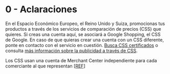 # 0 - Aclaraciones

En el Espacio Económico Europeo, el Reino Unido y Suiza, promocionas tus productos a través de los servicios de comparación de precios (CSS) que quieres. Si creas una cuenta aquí, se asociará a Google Shopping, el CSS de Google. En caso de que quieras crear una cuenta con un CSS diferente, ponte en contacto con el servicio en cuestión. [Busca CSS certificados](https://comparisonshoppingpartners.withgoogle.com/find\_a\_partner?\_ga=2.179514599.2147312314.1724077354-1343579314.1724077354) o consulta [más información sobre la publicidad a través de CSS](https://support.google.com/merchants/answer/7558973).

Los CSS usan una cuenta de Merchant Center independiente para cada comerciante al que representan \[[REF](https://support.google.com/merchants/answer/7558973?hl=es\&ref\_topic=9148505\&sjid=5424161051081720994-EU)]
